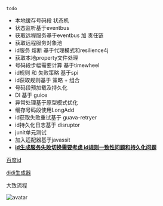 `todo`
 - 本地缓存号码段 状态机
 - 状态监听基于eventbus
 - 获取远程服务基于eventbus 加 责任链
 - 获取远程服务对象池
 - id服务 熔断 基于代理模式和resilience4j
 - 获取本地property文件处理
 - 号码段步幅需要计算 基于timewheel
 - id规则 和 失败策略 基于spi
 - id获取规则基于 策略 + 组合
 - 号码段预加载及持久化
 - DI 基于 guice
 - 异常处理基于原型模式优化
 - 缓存号码段使用LongAdd
 - id获取失败重试基于 guava-retryer
 - id持久化日志基于 disruptor
 - junit单元测试
 - 加入适配器基于javassit
 - **<u>id生成服务失败切换需要考虑 id规则一致性问题和持久化问题</u>**
 
 
  
















[百度id](https://github.com/baidu/uid-generator/blob/2fcbc13d2016fcfb7648a18296951f6942215255/src/main/java/com/baidu/fsg/uid/buffer/RejectedPutBufferHandler.java)

[didi生成器](https://github.com/nicky-chen/tinyid)

大致流程

![avatar](http://assets.processon.com/chart_image/5c526110e4b056ae2a026149.png)
